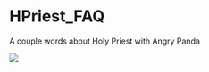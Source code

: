 # HPriest_FAQ
A couple words about Holy Priest with Angry Panda

![](https://i.imgur.com/iiQp9lT.png)
